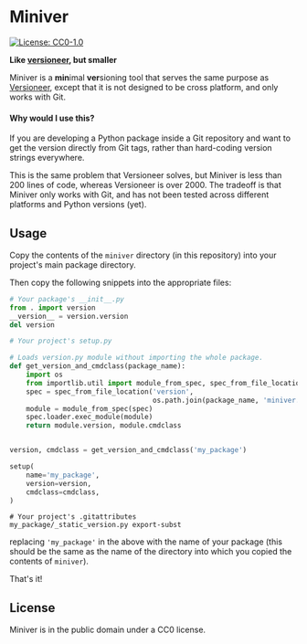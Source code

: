 # Miniver
[![License: CC0-1.0][cc0_badge]][cc0]

**Like [versioneer][versioneer], but smaller**

Miniver is a **min**imal **ver**sioning tool that serves the same purpose
as [Versioneer][versioneer], except that it is not designed to be
cross platform, and only works with Git.

#### Why would I use this?
If you are developing a Python package inside a Git repository and
want to get the version directly from Git tags, rather than hard-coding
version strings everywhere.

This is the same problem that Versioneer solves, but Miniver is less
than 200 lines of code, whereas Versioneer is over 2000. The tradeoff
is that Miniver only works with Git, and has not been tested across
different platforms and Python versions (yet).


[versioneer]: https://github.com/warner/python-versioneer
[cc0_badge]: https://licensebuttons.net/l/zero/1.0/88x31.png
[cc0]: http://creativecommons.org/publicdomain/zero/1.0/

## Usage
Copy the contents of the `miniver` directory (in this repository) into your
project's main package directory.

Then copy the following snippets into the appropriate files:

```python
# Your package's __init__.py
from . import version
__version__ = version.version
del version
```

```python
# Your project's setup.py

# Loads version.py module without importing the whole package.
def get_version_and_cmdclass(package_name):
    import os
    from importlib.util import module_from_spec, spec_from_file_location
    spec = spec_from_file_location('version',
                                   os.path.join(package_name, 'miniver.py'))
    module = module_from_spec(spec)
    spec.loader.exec_module(module)
    return module.version, module.cmdclass


version, cmdclass = get_version_and_cmdclass('my_package')

setup(
    name='my_package',
    version=version,
    cmdclass=cmdclass,
)
```

```
# Your project's .gitattributes
my_package/_static_version.py export-subst
```

replacing `'my_package'` in the above with the name of your package
(this should be the same as the name of the directory into
which you copied the contents of `miniver`).

That's it!

## License
Miniver is in the public domain under a CC0 license.
